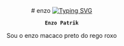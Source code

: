 <center>
   # enzo
   <a href="https://git.io/typing-svg"><img src="https://readme-typing-svg.demolab.com?font=Fira+Code&pause=1000&random=false&width=435&lines=Vsfd%2C+tmj!" alt="Typing SVG" /></a>

   
   **`Enzo Patrik`**


Sou o enzo macaco preto do rego roxo
</center>
